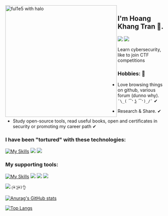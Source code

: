 <img src="https://i.imgur.com/Q7L9kck.png" align="left" width="350" alt="ful1e5 with halo"/>

## I'm Hoang Khang Tran 👋.
<a href="https://www.linkedin.com/in/tranhoangkhang79/"><img src="https://img.shields.io/static/v1?label=&message=LINKEDIN&color=blue&style=for-the-badge&logo=linkedin"></a>
<a href="https://www.facebook.com/hoangkhang.tran.14"><img src="https://img.shields.io/static/v1?label=&message=FACEBOOK&color=89CFFD&style=for-the-badge&logo=facebook"></a>

Learn cybersecurity, like to join CTF competitions

### Hobbies: 💖

- Love browsing things on github, various forum (dunno why). `¯\_( ͡❛ ͜ʖ ͡❛)_/¯` ✔

- Research & Share. ✔ 

- Study open-source tools, read useful books, open and certificates in security or promoting my career path ✔

### I have been "tortured" with these technologies:

  [![My Skills](https://skillicons.dev/icons?i=html,css,js,c,cs,cpp,java,py,docker,linux,md,selenium,jenkins)](https://skillicons.dev)
  <img src="https://i.imgur.com/ouqeaKQ.png"/>
  <img src="https://i.imgur.com/aaHo3iE.png"/>

### My supporting tools:

[![My Skills](https://skillicons.dev/icons?i=git,discord,github,vscode,visualstudio)](https://skillicons.dev)
<img src="https://img.icons8.com/color/48/000000/notion--v1.png"/>
<img src="https://img.icons8.com/fluency/48/000000/old-vmware-logo.png"/>
<img src="https://img.icons8.com/color/48/000000/microsoft-office-2019.png"/>

![](https://komarev.com/ghpvc/?username=khangtictoc)   `(͠≖ ͜ʖ͠≖)👌`

[![Anurag's GitHub stats](https://github-readme-stats.vercel.app/api?username=khangtictoc&show_icons=true&theme=tokyonight )](https://github.com/anuraghazra/github-readme-stats)

[![Top Langs](https://github-readme-stats.vercel.app/api/top-langs/?username=khangtictoc&theme=tokyonight&layout=compact&langs_count=8)](https://github.com/anuraghazra/github-readme-stats)
